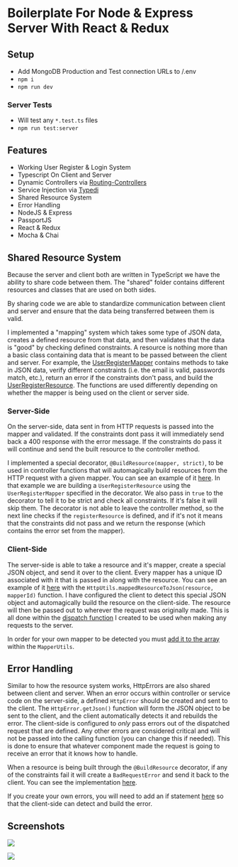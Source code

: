 # Boilerplate For Node & Express Server With React & Redux

## Setup
- Add MongoDB Production and Test connection URLs to /.env
- `npm i`
- `npm run dev`

### Server Tests
- Will test any `*.test.ts` files
- `npm run test:server`

## Features
- Working User Register & Login System
- Typescript On Client and Server
- Dynamic Controllers via [Routing-Controllers](https://github.com/typestack/routing-controllers)
- Service Injection via [Typedi](https://github.com/typestack/typedi)
- Shared Resource System
- Error Handling
- NodeJS & Express
- PassportJS
- React & Redux
- Mocha & Chai

## Shared Resource System

Because the server and client both are written in TypeScript we have the ability to share
code between them. The "shared" folder contains different resources and classes that 
are used on both sides.

By sharing code we are able to standardize communication between client and server and 
ensure that the data being transferred between them is valid. 

I implemented a "mapping" system which takes some type of JSON data, creates a defined resource
from that data, and then validates that the data is "good" by checking defined constraints. A resource is nothing
more than a basic class containing data that is meant to be passed between the client and server. For example,
the [UserRegisterMapper](https://github.com/jmrapp1/Node-React-Redux-Boilerplate/blob/master/src/shared/mappers/user/UserRegisterMapper.ts)
contains methods to take in JSON data, verify different constraints (i.e. the email is valid, passwords match, etc.), return an error
if the constraints don't pass, and build the [UserRegisterResource](https://github.com/jmrapp1/Node-React-Redux-Boilerplate/blob/master/src/shared/resources/user/UserRegisterResource.ts). 
The functions are used differently depending on whether the mapper is being used on the client or server side.

### Server-Side
On the server-side, data sent in from HTTP requests is passed into the mapper and validated. If the constraints
dont pass it will immediately send back a 400 response with the error message. If the constraints do pass it will
continue and send the built resource to the controller method.

I implemented a special decorator, `@BuildResource(mapper, strict)`, to be used in controller functions that will automagically build resources from the
HTTP request with a given mapper. You can see an example of it [here](https://github.com/jmrapp1/Node-React-Redux-Boilerplate/blob/master/src/server/controllers/UserController.ts#L20).
In that example we are building a `UserRegisterResource` using the `UserRegisterMapper` specified in the decorator. We also pass
in `true` to the decorator to tell it to be strict and check all constraints. If it's false it will skip them. The decorator is not able to
leave the controller method, so the next line checks if the `registerResource` is defined, and if it's not it means that the constraints did not
pass and we return the response (which contains the error set from the mapper).

### Client-Side
The server-side is able to take a resource and it's mapper, create a special JSON object, and send it over to the client. Every mapper has a unique
ID associated with it that is passed in along with the resource. You can see an example of it [here](https://github.com/jmrapp1/Node-React-Redux-Boilerplate/blob/master/src/server/controllers/UserController.ts#L32)
with the `HttpUtils.mappedResourceToJson(resource, mapperId)` function.
I have configured the client to detect this special JSON object and automagically build the resource on the client-side. The resource will then be passed out to 
wherever the request was originally made. This is all done within the [dispatch function](https://github.com/jmrapp1/Node-React-Redux-Boilerplate/blob/master/src/client/src/redux/utils/fetchUtils.ts#L14) I created
to be used when making any requests to the server. 

In order for your own mapper to be detected you must [add it to the array](https://github.com/jmrapp1/Node-React-Redux-Boilerplate/blob/master/src/shared/mappers/MapperUtils.ts#L6) 
within the `MapperUtils`. 

## Error Handling

Similar to how the resource system works, HttpErrors are also shared between client and server. When an error occurs within controller
or service code on the server-side, a defined `HttpError` should be created and sent to the client. The `HttpError.getJson()` function will 
form the JSON object to be sent to the client, and the client automatically detects it and rebuilds the error. The client-side is configured to *only* 
pass errors out of the dispatched request that are defined. Any other errors are considered critical and will not be passed into the calling function
(you can change this if needed). This is done to ensure that whatever component made the request is going to receive an error that it knows how to handle.

When a resource is being built through the `@BuildResource` decorator, if any of the constraints fail it will create a `BadRequestError` and send it back
to the client. You can see the implementation [here](https://github.com/jmrapp1/Node-React-Redux-Boilerplate/blob/master/src/server/modules/resource-mapping/decorators/BuildResource.ts#L34).

If you create your own errors, you will need to add an if statement [here](https://github.com/jmrapp1/Node-React-Redux-Boilerplate/blob/master/src/shared/errors/ErrorBuilder.ts#L4) 
so that the client-side can detect and build the error.

## Screenshots
![](https://i.imgur.com/5sMDhen.png)

![](https://i.imgur.com/8ESSRXQ.png)
